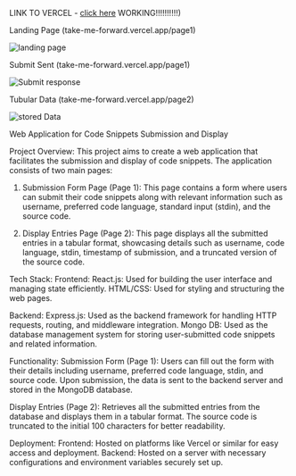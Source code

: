 
LINK TO VERCEL - [click here](take-me-forward.vercel.app/page1) WORKING!!!!!!!!!!)



Landing Page  (take-me-forward.vercel.app/page1)

![landing page](https://github.com/siddhantJH/Take-Me-forward/assets/40361603/77d09040-e7a3-4f0b-9b21-f49c505a665c)

Submit Sent (take-me-forward.vercel.app/page1)

![Submit response](https://github.com/siddhantJH/Take-Me-forward/assets/40361603/1243231a-cedf-4989-bf65-f65be2b70507)

Tubular Data (take-me-forward.vercel.app/page2)

![stored Data](https://github.com/siddhantJH/Take-Me-forward/assets/40361603/f2b99591-347b-47f7-87ab-390725b3a391)


Web Application for Code Snippets Submission and Display

Project Overview:
This project aims to create a web application that facilitates the submission and display of code snippets. The application consists of two main pages:

1. Submission Form Page (Page 1): This page contains a form where users can submit their code snippets along with relevant information such as username, preferred code language, standard input (stdin), and the source code.

2. Display Entries Page (Page 2): This page displays all the submitted entries in a tabular format, showcasing details such as username, code language, stdin, timestamp of submission, and a truncated version of the source code.

Tech Stack:
Frontend:
  React.js: Used for building the user interface and managing state efficiently.
  HTML/CSS: Used for styling and structuring the web pages.

Backend:
  Express.js: Used as the backend framework for handling HTTP requests, routing, and middleware integration.
  Mongo DB: Used as the database management system for storing user-submitted code snippets and related information.

Functionality:
Submission Form (Page 1):
Users can fill out the form with their details including username, preferred code language, stdin, and source code.
Upon submission, the data is sent to the backend server and stored in the MongoDB database.

Display Entries (Page 2):
Retrieves all the submitted entries from the database and displays them in a tabular format.
The source code is truncated to the initial 100 characters for better readability.


Deployment:
Frontend: Hosted on platforms like Vercel or similar for easy access and deployment.
Backend: Hosted on a server with necessary configurations and environment variables securely set up.




